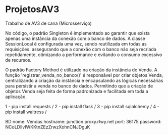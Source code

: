 ﻿# ProjetosAV3
Trabalho de AV3 de cana (Microsserviço)

No código, o padrão Singleton é implementado  ao garantir que exista apenas uma instância da conexão com o banco de dados. A classe SessionLocal é configurada uma vez, sendo reutilizada em todas as requisições. assegurando que a conexão com o banco não seja recriada repetidamente, otimizando a performance e evitando o consumo excessivo de recursos.

O padrão Factory Method é utilizado na criação da instância de Venda. A função 'registrar_venda_no_banco()' é responsável por criar objetos Venda, centralizando a criação da instância e encapsulando as lógicas necessárias para persistir a venda no banco de dados. Permitindo que a criação de objetos Venda seja feita de forma padronizada e facilitada em toda a aplicação.



1 - pip install requests /
2 - pip install flask /
3 - pip install sqlalchemy /
4 - pip install waitress /


BD
nome: Vendas
hostname: junction.proxy.rlwy.net    port: 36175
password: NCoLDllvIWKKtnZEzZrwzXohnCNJDguK

